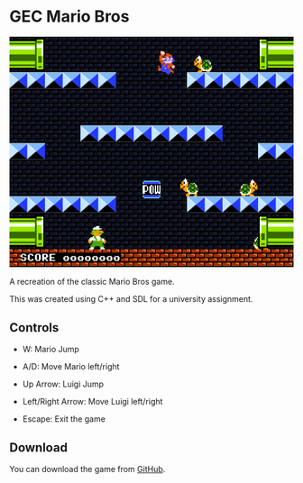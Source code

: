 # GEC Mario Bros

![Screenshot of level 1 gameplay](./level1.png)

A recreation of the classic Mario Bros game.

This was created using C++ and SDL for a university assignment.

## Controls

- W: Mario Jump
- A/D: Move Mario left/right

- Up Arrow: Luigi Jump
- Left/Right Arrow: Move Luigi left/right

- Escape: Exit the game

## Download

You can download the game from [GitHub](https://github.com/mathewdacosta/GEC-Mario/releases).
